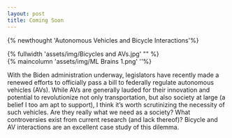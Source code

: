 ```yaml
---
layout: post
title: Coming Soon
---
```

{% newthought 'Autonomous Vehicles and Bicycle Interactions'%}

{% fullwidth 'assets/img/Bicycles and AVs.jpg' "" %}                            
{% maincolumn 'assets/img/ML Brains 1.png'  ''%}

With the Biden administration underway, legislators have recently made a renewed efforts to officially pass a bill to federally regulate autonomous vehicles (AVs). While AVs are generally lauded for their innovation and potential to revolutionize not only transportation, but also society at large (a belief I too am apt to support), I think it’s worth scrutinizing the necessity of such vehicles. 
Are they really what we need as a society? What controversies exist from current research (and lack thereof)? 
Bicycle and AV interactions are an excellent case study of this dilemma. 